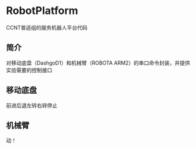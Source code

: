 # RobotPlatform
CCNT普适组的服务机器人平台代码
## 简介
对移动底盘（DashgoD1）和机械臂（ROBOTA ARM2）的串口命令封装，并提供实验需要的控制接口
## 移动底盘
前进后退左转右转停止
## 机械臂
动！
